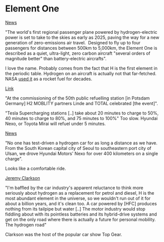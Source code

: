 # Element One

[News](https://www.thestar.com.my/tech/tech-news/2018/10/04/worlds-first-hydrogen-electric-passenger-plane-to-take-off-in-2025/)

"The world's first regional passenger plane powered by
hydrogen-electric power is set to take to the skies as early as 2025,
paving the way for a new generation of zero-emissions air travel. 
Designed to fly up to four passengers for distances between 500km to
5,000km, the Element One is described as a quiet, ultra-light, zero
carbon aircraft "several orders of magnitude better" than
battery-electric aircrafts".

I love the name. Probably comes from the fact that H is the first
element in the periodic table. Hydrogen on an aircraft is actually not
that far-fetched. NASA [used it](https://www.nasa.gov/content/space-applications-of-hydrogen-and-fuel-cells)
as a rocket fuel for decades.

[Link](https://www.now-gmbh.de/en/news/press/germanys-50th-hydrogen-refuelling-station-opened-in-potsdam)

"At the commissioning of the 50th public refuelling station [in
Potsdam Germany] H2 MOBLITY partners Linde and TOTAL celebrated [the
event]".

"Tesla Supercharging stations [..] take about 20 minutes to charge to
50%, 40 minutes to charge to 80%, and 75 minutes to 100%" Too
slow. Hyundai Nexo, or Toyota Mirai will refuel under 5 minutes.

[News](https://www.youtube.com/watch?v=hMxUfBGvJvM)

"No one has test-driven a hydrogen car for as long a distance as we
have. From the South Korean capital city of Seoul to southeastern port
city of Ulsan, we drove Hyundai Motors' Nexo for over 400 kilometers
on a single charge".

Looks like a comfortable ride.

[Jeremy Clarkson](https://www.alphr.com/cars/1002996/jeremy-clarkson-thinks-hydrogen-fuel-is-the-future-of-cars)

"I'm baffled by the car industry's apparent reluctance to think more
seriously about hydrogen as a replacement for petrol and diesel, H is
the most abundant element in the universe, so we wouldn't run out of
it for about a billion years, and it's clean too. A car powered by
[HFC] produces nothing from its tailpipe but water [..] The motor
industry would stop fiddling about with its pointless batteries and
its hybrid-drive systems and get on the only road where there is
actually a future for personal mobility. The hydrogen road"

Clarkson was the host of the popular car show Top Gear. 

